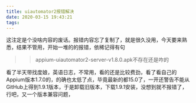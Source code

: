 ```yaml
---
title: uiautomator2报错解决
date: 2020-03-15 19:43:21
tags:
---
```


这注定是个没啥内容的废话。报错内容忘了复制了，就是很久没用，今天要来熟悉，结果不管用，开始一堆的的报错，依稀记得有句

> > appium-uiautomator2-server-v1.8.0.apk不存在还是咋的

看了半天带找度娘，英语日志，不常用，看的还是比较费劲，看了看自己的Appium版本1.7.0的，的确也太低了点，毕竟最新的都15.0了，一开还警告不能从GitHub上得到1.9.1版本，于是卸载旧版本，下载1.9.1安装，没想到就不报错了，行吧，又一个版本兼容问题，